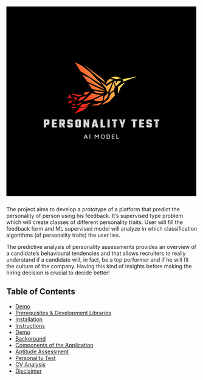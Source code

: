 # ![Logo](https://github.com/alyaa999/personality-test/blob/main/personality%20test.png)

The project aims to develop a prototype of a platform that  predict the personality of person using his feedback. It’s supervised type problem which will create classes of different personality traits. User will fill the feedback form and ML supervised model will analyze in which classification algorithms  (of personality traits) the user lies. 

The predictive analysis of personality assessments provides an overview of a candidate’s behavioural tendencies and that allows recruiters to really understand if a candidate will, in fact, be a top performer and if he will fit the culture of the company. Having this kind of insights before making the hiring decision is crucial to decide better!

## Table of Contents
* [Demo](#demo)
* [Prerequisites & Development Libraries](#prerequisites-development-libraries)
* [Installation](#installation)
* [Instructions](#instructions)
* [Demo](#demo)
* [Background](#background)
* [Components of the Application](#components-of-the-application)
* [Aptitude Assessment](#aptitude-assessment)
* [Personality Test](#personality-test)
* [CV Analysis](#cv-analysis)
* [Disclaimer](#disclaimer)

